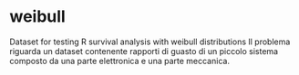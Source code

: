 # weibull
Dataset for testing R survival analysis with weibull distributions
Il problema riguarda un dataset contenente rapporti di guasto di un piccolo sistema composto da una parte elettronica e una parte meccanica. 
